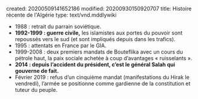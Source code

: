 created: 20200509141652186
modified: 20200930150920707
title: Histoire récente de l'Algérie
type: text/vnd.mddlywiki

* 1988 : retrait du parrain soviétique.
* **1992-1999 : guerre civile,** les islamistes aux portes du pouvoir sont repoussés vers le sud (et sont impliqués depuis dans les trafics).
* 1995 : attentats en France par le GIA.
* 1999-2008 : deux premiers mandats de Bouteflika avec un cours du pétrole haut, la paix sociale achetée à coup d’avantages « ruisselants ».
* **2014 : depuis l’accident du président, c’est le général Salah qui gouverne de fait.**
* Février 2019 : refus d’un cinquième mandat (manifestations du Hirak le vendredi), l’armée se positionne comme gardienne de la constitution et tuteur du peuple.